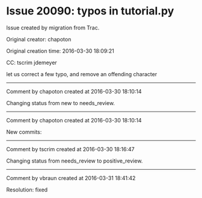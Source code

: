 # Issue 20090: typos in tutorial.py

Issue created by migration from Trac.

Original creator: chapoton

Original creation time: 2016-03-30 18:09:21

CC:  tscrim jdemeyer

let us correct a few typo, and remove an offending character


---

Comment by chapoton created at 2016-03-30 18:10:14

Changing status from new to needs_review.


---

Comment by chapoton created at 2016-03-30 18:10:14

New commits:


---

Comment by tscrim created at 2016-03-30 18:16:47

Changing status from needs_review to positive_review.


---

Comment by vbraun created at 2016-03-31 18:41:42

Resolution: fixed
